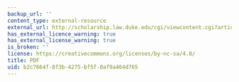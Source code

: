 ```yaml
---
backup_url: ''
content_type: external-resource
external_url: http://scholarship.law.duke.edu/cgi/viewcontent.cgi?article=1324&context=lcp
has_external_licence_warning: true
has_external_license_warning: true
is_broken: ''
license: https://creativecommons.org/licenses/by-nc-sa/4.0/
title: PDF
uid: b2c7664f-8f3b-4275-bf5f-0af9a464d765
---
```

